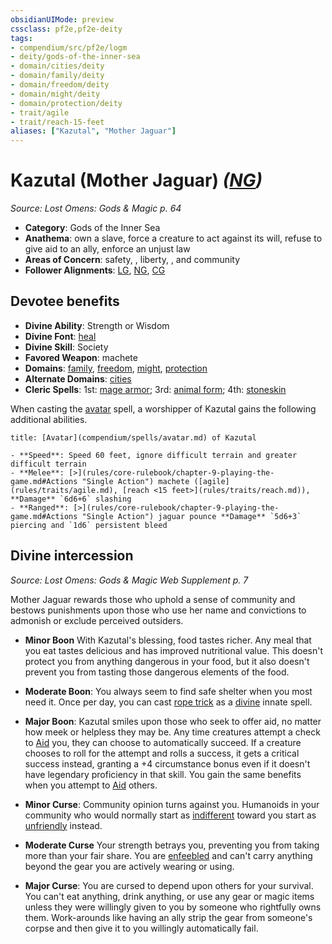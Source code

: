 ```yaml
---
obsidianUIMode: preview
cssclass: pf2e,pf2e-deity
tags:
- compendium/src/pf2e/logm
- deity/gods-of-the-inner-sea
- domain/cities/deity
- domain/family/deity
- domain/freedom/deity
- domain/might/deity
- domain/protection/deity
- trait/agile
- trait/reach-15-feet
aliases: ["Kazutal", "Mother Jaguar"]
---
```

# Kazutal (Mother Jaguar) *([NG](rules/traits/neutral-good-b1.md))*  
*Source: Lost Omens: Gods & Magic p. 64*  

- **Category**: Gods of the Inner Sea
- **Anathema**: own a slave, force a creature to act against its will, refuse to give aid to an ally, enforce an unjust law
- **Areas of Concern**: safety, , liberty, , and community
- **Follower Alignments**: [LG](rules/traits/lawful-goo-b1.md), [NG](rules/traits/neutral-good-b1.md), [CG](rules/traits/chaotic-good-b1.md)

## Devotee benefits

- **Divine Ability**: Strength or Wisdom
- **Divine Font**: [heal](compendium/spells/heal.md)
- **Divine Skill**: Society
- **Favored Weapon**: machete
- **Domains**: [family](compendium/setting/domains.md#Family), [freedom](compendium/setting/domains.md#Freedom), [might](compendium/setting/domains.md#Might), [protection](compendium/setting/domains.md#Protection)
- **Alternate Domains**: [cities](compendium/setting/domains.md#Cities)
- **Cleric Spells**: 1st: [mage armor](compendium/spells/mage-armor.md); 3rd: [animal form](compendium/spells/animal-form.md); 4th: [stoneskin](compendium/spells/stoneskin.md)

When casting the [avatar](compendium/spells/avatar.md) spell, a worshipper of Kazutal gains the following additional abilities.

```ad-embed-avatar
title: [Avatar](compendium/spells/avatar.md) of Kazutal

- **Speed**: Speed 60 feet, ignore difficult terrain and greater difficult terrain
- **Melee**: [>](rules/core-rulebook/chapter-9-playing-the-game.md#Actions "Single Action") machete ([agile](rules/traits/agile.md), [reach <15 feet>](rules/traits/reach.md)), **Damage** `6d6+6` slashing
- **Ranged**: [>](rules/core-rulebook/chapter-9-playing-the-game.md#Actions "Single Action") jaguar pounce **Damage** `5d6+3` piercing and `1d6` persistent bleed
```

## Divine intercession
*Source: Lost Omens: Gods & Magic Web Supplement p. 7*

Mother Jaguar rewards those who uphold a sense of community and bestows punishments upon those who use her name and convictions to admonish or exclude perceived outsiders.

- **Minor Boon** With Kazutal's blessing, food tastes richer. Any meal that you eat tastes delicious and has improved nutritional value. This doesn't protect you from anything dangerous in your food, but it also doesn't prevent you from tasting those dangerous elements of the food.
- **Moderate Boon**: You always seem to find safe shelter when you most need it. Once per day, you can cast [rope trick](compendium/spells/rope-trick.md) as a [divine](rules/traits/divine.md) innate spell.
- **Major Boon**: Kazutal smiles upon those who seek to offer aid, no matter how meek or helpless they may be. Any time creatures attempt a check to [Aid](rules/actions/aid.md) you, they can choose to automatically succeed. If a creature chooses to roll for the attempt and rolls a success, it gets a critical success instead, granting a +4 circumstance bonus even if it doesn't have legendary proficiency in that skill. You gain the same benefits when you attempt to [Aid](rules/actions/aid.md) others.

- **Minor Curse**: Community opinion turns against you. Humanoids in your community who would normally start as [indifferent](rules/conditions.md#Indifferent) toward you start as [unfriendly](rules/conditions.md#Unfriendly) instead.
- **Moderate Curse** Your strength betrays you, preventing you from taking more than your fair share. You are [enfeebled](rules/conditions.md#Enfeebled) and can't carry anything beyond the gear you are actively wearing or using.
- **Major Curse**: You are cursed to depend upon others for your survival. You can't eat anything, drink anything, or use any gear or magic items unless they were willingly given to you by someone who rightfully owns them. Work-arounds like having an ally strip the gear from someone's corpse and then give it to you willingly automatically fail.